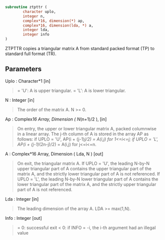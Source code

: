 ```fortran
subroutine ztpttr (
		character uplo,
		integer n,
		complex*16, dimension(*) ap,
		complex*16, dimension(lda, *) a,
		integer lda,
		integer info
)
```

 ZTPTTR copies a triangular matrix A from standard packed format (TP)
 to standard full format (TR).

## Parameters
Uplo : Character*1 [in]
> = 'U':  A is upper triangular.
> = 'L':  A is lower triangular.

N : Integer [in]
> The order of the matrix A. N >= 0.

Ap : Complex*16 Array, Dimension ( N*(n+1)/2 ), [in]
> On entry, the upper or lower triangular matrix A, packed
> columnwise in a linear array. The j-th column of A is stored
> in the array AP as follows:
> if UPLO = 'U', AP(i + (j-1)*j/2) = A(i,j) for 1<=i<=j;
> if UPLO = 'L', AP(i + (j-1)*(2n-j)/2) = A(i,j) for j<=i<=n.

A : Complex*16 Array, Dimension ( Lda, N ) [out]
> On exit, the triangular matrix A.  If UPLO = 'U', the leading
> N-by-N upper triangular part of A contains the upper
> triangular part of the matrix A, and the strictly lower
> triangular part of A is not referenced.  If UPLO = 'L', the
> leading N-by-N lower triangular part of A contains the lower
> triangular part of the matrix A, and the strictly upper
> triangular part of A is not referenced.

Lda : Integer [in]
> The leading dimension of the array A.  LDA >= max(1,N).

Info : Integer [out]
> = 0:  successful exit
> < 0:  if INFO = -i, the i-th argument had an illegal value

